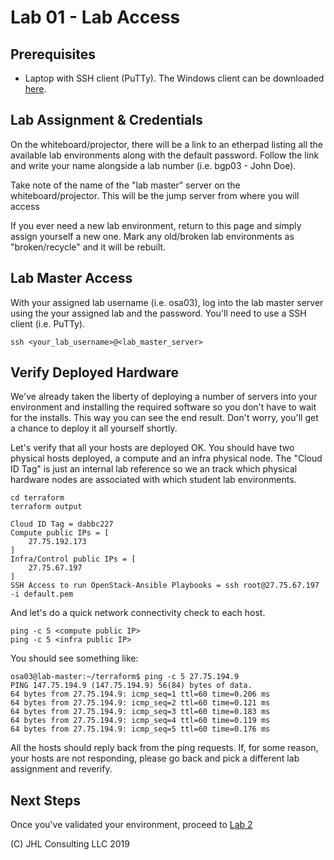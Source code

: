 # Lab 01 - Lab Access

## Prerequisites

* Laptop with SSH client (PuTTy). The Windows client can be downloaded [here](https://www.chiark.greenend.org.uk/~sgtatham/putty/latest.html).

## Lab Assignment & Credentials

On the whiteboard/projector, there will be a link to an etherpad listing all the available lab environments along with the default password. Follow the link and write your name alongside a lab number (i.e. bgp03 - John Doe).

Take note of the name of the "lab master" server on the whiteboard/projector. This will be the jump server from where you will access 

If you ever need a new lab environment, return to this page and simply assign yourself a new one. Mark any old/broken lab environments as "broken/recycle" and it will be rebuilt.

## Lab Master Access

With your assigned lab username (i.e. osa03), log into the lab master server using the your assigned lab and the password. You'll need to use a SSH client (i.e. PuTTy). 

```
ssh <your_lab_username>@<lab_master_server>
```

## Verify Deployed Hardware

We've already taken the liberty of deploying a number of servers into your environment and installing the required software so you don't have to wait for the installs.
This way you can see the end result. Don't worry, you'll get a chance to deploy it all yourself shortly.

Let's verify that all your hosts are deployed OK. You should have two physical hosts deployed, a compute and an infra physical node. The "Cloud ID Tag" is just an internal lab reference so we an track which physical hardware nodes are associated with which student lab environments.

```
cd terraform
terraform output
```

```
Cloud ID Tag = dabbc227
Compute public IPs = [
    27.75.192.173
]
Infra/Control public IPs = [
    27.75.67.197
]
SSH Access to run OpenStack-Ansible Playbooks = ssh root@27.75.67.197 -i default.pem
```

And let's do a quick network connectivity check to each host.

```
ping -c 5 <compute public IP>
ping -c 5 <infra public IP>
```

You should see something like:
```
osa03@lab-master:~/terraform$ ping -c 5 27.75.194.9
PING 147.75.194.9 (147.75.194.9) 56(84) bytes of data.
64 bytes from 27.75.194.9: icmp_seq=1 ttl=60 time=0.206 ms
64 bytes from 27.75.194.9: icmp_seq=2 ttl=60 time=0.121 ms
64 bytes from 27.75.194.9: icmp_seq=3 ttl=60 time=0.183 ms
64 bytes from 27.75.194.9: icmp_seq=4 ttl=60 time=0.119 ms
64 bytes from 27.75.194.9: icmp_seq=5 ttl=60 time=0.176 ms
```

All the hosts should reply back from the ping requests. If, for some reason, your hosts are not responding, please go back and pick a different lab assignment and reverify.

## Next Steps

Once you've validated your environment, proceed to [Lab 2](Lab02.md)

(C) JHL Consulting LLC 2019
